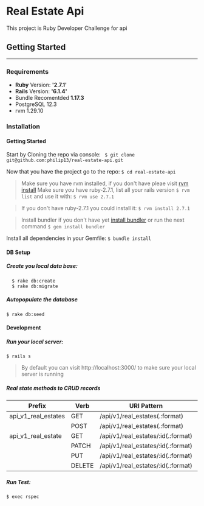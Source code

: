 Real Estate Api
====================

  This project is  Ruby Developer Challenge  for api
  
## Getting Started 
---------------------
### Requirements
  * **Ruby** Version: **'2.7.1'**
  * **Rails** Version: **'6.1.4'**
  * Bundle Recomentded **1.17.3**
  * PostgreSQL 12.3
  * rvm 1.29.10

 
### Installation

#### Getting Started
Start by Cloning the repo via console:
` $ git clone git@github.com:philip13/real-estate-api.git`
 
Now that you have the project go to the repo:
`$ cd real-estate-api`

> Make sure you have rvm installed, if you don't have pleae visit  [rvm install](https://rvm.io/rvm/install)
> Make sure you have ruby-2.7.1, list all your rails version `$ rvm list` and use it with:
`$ rvm use 2.7.1`

> If you don't have ruby-2.7.1 you could install it:
`$ rvm install 2.7.1`

> Install bundler if you don't have yet [install bundler](https://bundler.io/) or run the next command `$ gem install bundler`

Install all dependencies in your Gemfile:
`$ bundle install`



#### DB Setup

##### Create you local data base:
```
  $ rake db:create
  $ rake db:migrate
```

##### Autopopulate the database
`$ rake db:seed`

#### Development

##### Run your local server:

`$ rails s`
> By default you can visit http://localhost:3000/ to make sure your local server is running

##### Real state methods to CRUD records

| Prefix | Verb | URI Pattern | Controller#Action |
| ----------- | ----------- | ----------- | ----------- |
| api_v1_real_estates | GET | /api/v1/real_estates(.:format) | api/v1/real_estates#index |
|   | POST |  /api/v1/real_estates(.:format) | api/v1/real_estates#create |
| api_v1_real_estate | GET | /api/v1/real_estates/:id(.:format) | api/v1/real_estates#show |
|     | PATCH | /api/v1/real_estates/:id(.:format) | api/v1/real_estates#update |
|  | PUT  |  /api/v1/real_estates/:id(.:format) | api/v1/real_estates#update |
|  | DELETE | /api/v1/real_estates/:id(.:format) | api/v1/real_estates#destroy |

##### Run Test:
`$ exec rspec `
